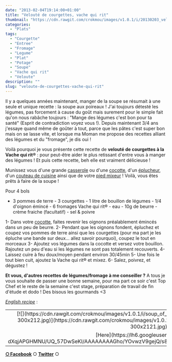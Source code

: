 ```yaml
---
date: "2013-02-04T19:14:00+01:00"
title: "Velouté de courgettes, vache qui rit"
thumbnail: "https://cdn.rawgit.com/crokmou/images/v1.0.1/i/20130203_velout--_soupe_courgette_vache_qui_rit_0006.jpg"
categories:
  - "Plats"
tags:
  - "Courgette"
  - "Entree"
  - "Fromage"
  - "Legume"
  - "Plat"
  - "Potage"
  - "Soupe"
  - "Vache qui rit"
  - "Veloute"
description: ""
slug: "veloute-de-courgettes-vache-qui-rit"
---
```


Il y a quelques années maintenant, manger de la soupe se résumait à une seule et unique recette : la soupe aux poireaux ! J'ai toujours détesté les légumes, pas forcement à cause du goût mais surement pour le simple fait qu'on nous rabâche toujours : "Mange des légumes c'est bon pour ta santé" (Esprit de contradiction voyez vous !). Depuis maintenant 3/4 ans j'essaye quand même de goûter à tout, parce que les pâtes c'est super bon mais on se lasse vite, et lorsque ma Moman me propose des recettes alliant des légumes et du "fromage", je dis oui !

Voilà pourquoi je vous présente cette recette de **velouté de courgettes à la Vache qui rit®** : pour peut-être aider le plus retissant d'entre vous à manger des légumes ! Et puis cette recette, beh elle est vraiment délicieuse !

Munissez vous d'une grande [casserole](http://www.rueducommerce.fr/index/casserole%20fonte) ou d'une [cocotte](http://www.rueducommerce.fr/index/cocotte), d'un [éplucheur](http://www.rueducommerce.fr/m/pl/malid:43774618), d'un [couteau de cuisine](http://www.rueducommerce.fr/m/pl/malid:12468606) ainsi que de votre [pied mixeur](http://www.rueducommerce.fr/m/pl/malid:15123483) ! Voilà, vous êtes prêts à faire de la soupe !

Pour 4 bols

- 3 pommes de terre - 3 courgettes - 1 litre de bouillon de légumes - 1/4 d'oignon émincé - 6 fromages Vache qui rit® - eau - 10g de beurre - crème fraiche (facultatif) - sel & poivre

1- Dans votre [cocotte](http://www.rueducommerce.fr/index/cocotte), faites revenir les oignons préalablement émincés dans un peu de beurre. 2- Pendant que les oignons fondent, épluchez et coupez vos pommes de terre ainsi que les courgettes (pour ma part je les épluche une bande sur deux... allez savoir pourquoi), coupez le tout en morceaux 3- Ajoutez vos légumes dans la cocotte et versez votre bouillon. Rajoutez un peu d'eau si les légumes ne sont pas totalement recouverts. 4- Laissez cuire à feu doux/moyen pendant environ 30/45min 5- Une fois le tout bien cuit, ajoutez la Vache qui rit® et mixez. 6- Salez, poivrez, et dégustez !

**Et vous, d'autres recettes de légumes/fromage à me conseiller ?** A tous je vous souhaite de passer une bonne semaine, pour ma part ce soir c'est Top Chef et le reste de la semaine c'est stage, préparation de travail de fin d'étude et dodo ! Des bisous les gourmands <3

_[English recipe](https://lh6.googleusercontent.com/-dXqjAPGHMNU/UQ_57DwSeKI/AAAAAAAAGho/YOvwzV9gejQ/s842/soup_of_zucchinis_with_the_laughing_cow.jpg)_ :

<table style="margin-left: auto; margin-right: auto; text-align: center;" cellspacing="0" cellpadding="0" align="center">

<tbody>

<tr>

<td style="text-align: center;">[![](https://cdn.rawgit.com/crokmou/images/v1.0.1/i/soup_of_zucchinis_with_the_laughing_cow-300x2121-300x212.jpg)](https://cdn.rawgit.com/crokmou/images/v1.0.1/i/soup_of_zucchinis_with_the_laughing_cow-300x2121.jpg)</td>

</tr>

<tr>

<td style="text-align: center;">[Here](https://lh6.googleusercontent.com/-dXqjAPGHMNU/UQ_57DwSeKI/AAAAAAAAGho/YOvwzV9gejQ/s842/soup_of_zucchinis_with_the_laughing_cow.jpg)</td>

</tr>

</tbody>

</table>

[**○<span style="font-size: xx-small; margin: 0px; outline: 0px; padding: 0px;"><span style="font-family: Arial, Helvetica, sans-serif; margin: 0px; outline: 0px; padding: 0px;"> </span></span>Facebook**](https://www.facebook.com/pages/CroKMou/148093255259077) ○ [**Twitter**](https://twitter.com/Crokmou) ○